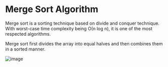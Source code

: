 # Merge Sort Algorithm

Merge sort is a sorting technique based on divide and conquer technique.
With worst-case time complexity being Ο(n log n), it is one of the most respected algorithms.

Merge sort first divides the array into equal halves and then combines them in a sorted manner.

![image](https://user-images.githubusercontent.com/47218880/52733170-aa8d7b00-2f87-11e9-947b-a5a976774350.png)










